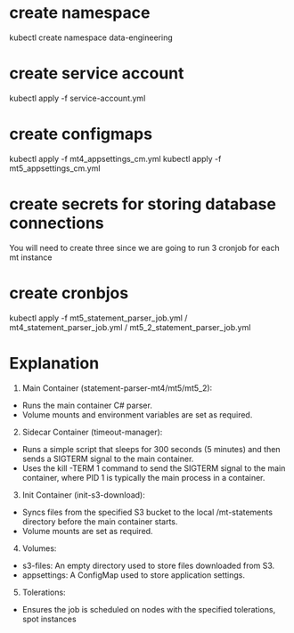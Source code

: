 # create namespace
kubectl create namespace data-engineering
# create service account
kubectl apply -f service-account.yml
# create configmaps
kubectl apply -f mt4_appsettings_cm.yml
kubectl apply -f mt5_appsettings_cm.yml
# create secrets for storing database connections
You will need to create three since we are going to run 3 cronjob for each mt instance
# create cronbjos
kubectl apply -f mt5_statement_parser_job.yml / mt4_statement_parser_job.yml / mt5_2_statement_parser_job.yml


# Explanation

1. Main Container (statement-parser-mt4/mt5/mt5_2):

- Runs the main container C# parser.
- Volume mounts and environment variables are set as required.
  
2. Sidecar Container (timeout-manager):

- Runs a simple script that sleeps for 300 seconds (5 minutes) and then sends a SIGTERM signal to the main container.
- Uses the kill -TERM 1 command to send the SIGTERM signal to the main container, where PID 1 is typically the main process in a container.
3. Init Container (init-s3-download):

- Syncs files from the specified S3 bucket to the local /mt-statements directory before the main container starts.
- Volume mounts are set as required.
4. Volumes:

- s3-files: An empty directory used to store files downloaded from S3.
- appsettings: A ConfigMap used to store application settings.
5. Tolerations:
- Ensures the job is scheduled on nodes with the specified tolerations, spot instances
